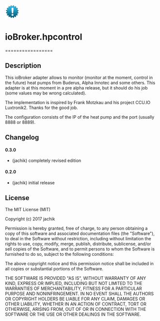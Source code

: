 ![Logo](admin/hpcontrol.png)
# ioBroker.hpcontrol
=================
## Description
This ioBroker adapter allows to monitor (monitor at the moment, control in the future) heat pumps from Buderus, Alpha Innotec and some others. This adapter is at this moment in a pre alpha release, but it should do his job (some values may be wrong calculated).

The implementation is inspired by Frank Motzkau and his project CCU.IO Luxtronik2. Thanks for the good job.

The configuration consists of the IP of the heat pump and the port (usually 8888 or 8889).

## Changelog
#### 0.3.0
* (jachik) completely revised edition
#### 0.2.0
* (jachik) initial release

## License
The MIT License (MIT)

Copyright (c) 2017 jachik

Permission is hereby granted, free of charge, to any person obtaining a copy
of this software and associated documentation files (the "Software"), to deal
in the Software without restriction, including without limitation the rights
to use, copy, modify, merge, publish, distribute, sublicense, and/or sell
copies of the Software, and to permit persons to whom the Software is
furnished to do so, subject to the following conditions:

The above copyright notice and this permission notice shall be included in
all copies or substantial portions of the Software.

THE SOFTWARE IS PROVIDED "AS IS", WITHOUT WARRANTY OF ANY KIND, EXPRESS OR
IMPLIED, INCLUDING BUT NOT LIMITED TO THE WARRANTIES OF MERCHANTABILITY,
FITNESS FOR A PARTICULAR PURPOSE AND NONINFRINGEMENT. IN NO EVENT SHALL THE
AUTHORS OR COPYRIGHT HOLDERS BE LIABLE FOR ANY CLAIM, DAMAGES OR OTHER
LIABILITY, WHETHER IN AN ACTION OF CONTRACT, TORT OR OTHERWISE, ARISING FROM,
OUT OF OR IN CONNECTION WITH THE SOFTWARE OR THE USE OR OTHER DEALINGS IN
THE SOFTWARE.
